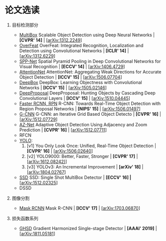 论文选读
=======

1. 目标检测部分
    * [MultiBox](detection/MultiBox.md) Scalable Object Detection using Deep Neural Networks | **[CVPR' 14]** | [[arXiv:1312.2249](https://arxiv.org/abs/1312.2249)]
    * [OverFeat](detection/OverFeat.md) OverFeat: Integrated Recognition, Localization and Detection using Convolutional Networks | **[ICLR' 14]** | [[arXiv:1312.6229](https://arxiv.org/abs/1312.6229)]
    * [SPP-Net](detection/SPPNet.md) Spatial Pyramid Pooling in Deep Convolutional Networks for Visual Recognition | **[ECCV' 14]** | [[arXiv:1406.4729](https://arxiv.org/abs/1406.4729)]
    * [AttentionNet](detection/AttentionNet.md) AttentionNet: Aggregating Weak Directions for Accurate Object Detection | **[ICCV' 15]** | [[arXiv:1506.07704](https://arxiv.org/abs/1506.07704)]
    * [DeepBox](detection/DeepBox.md) DeepBox: Learning Objectness with Convolutional Networks | **[ICCV' 15]** | [[arXiv:1505.02146](https://arxiv.org/abs/1505.02146)]
    * [DeepProposal](detection/DeepProposal.md) DeepProposal: Hunting Objects by Cascading Deep Convolutional Layers | **[ICCV' 15]** | [[arXiv:1510.04445](https://arxiv.org/abs/1510.04445)]
    * [Faster RCNN, RPN](detection/FasterRCNN.md) R-CNN: Towards Real-Time Object Detection with Region Proposal Networks | **[NIPS' 15]** | [[arXiv:1506.01497](https://arxiv.org/abs/1506.01497)]
    * [G-CNN](detection/GCNN.md) G-CNN: an Iterative Grid Based Object Detecto | **[CVPR' 16]** | [[arXiv:1512.07729](https://arxiv.org/abs/1512.07729)]
    * [AZ-Net](detection/AZNet.md) Adaptive Object Detection Using Adjacency and Zoom Prediction  | **[CVPR' 16]** | [[arXiv:1512.07711](https://arxiv.org/abs/1512.07711)]
    * RFCN
    * [YOLO](detection/YOLO.md):
        1. [v1] You Only Look Once: Unified, Real-Time Object Detection | **[CVPR' 16]** | [[arXiv:1506.02640](https://arxiv.org/abs/1506.02640)]
        1. [v2] YOLO9000: Better, Faster, Stronger | **[CVPR' 17]** | [[arXiv:1612.08242)](https://arxiv.org/abs/1612.08242)]
        1. [v3] YOLOv3: An Incremental Improvement | **[arXiv' 18]** | [[arXiv:1804.02767](https://arxiv.org/abs/1804.02767)]
    * [SSD](detection/SSD.md) SSD: Single Shot MultiBox Detector | **[ECCV' 16] |** [[arXiv:1512.02325](https://arxiv.org/abs/1512.02325)]
    * DSSD

1. 图像分割
    * [Mask RCNN](segmentation/MaskRCNN.md) Mask R-CNN | **[ICCV' 17]** | [[arXiv:1703.06870](https://arxiv.org/abs/1703.06870)]

1. 损失函数系列
    * [GHSD](loss/ghsd.md) Gradient Harmonized Single-stage Detector | **[AAAI' 2019]** | [[arXiv:1811.05181](https://arxiv.org/abs/1811.05181)]